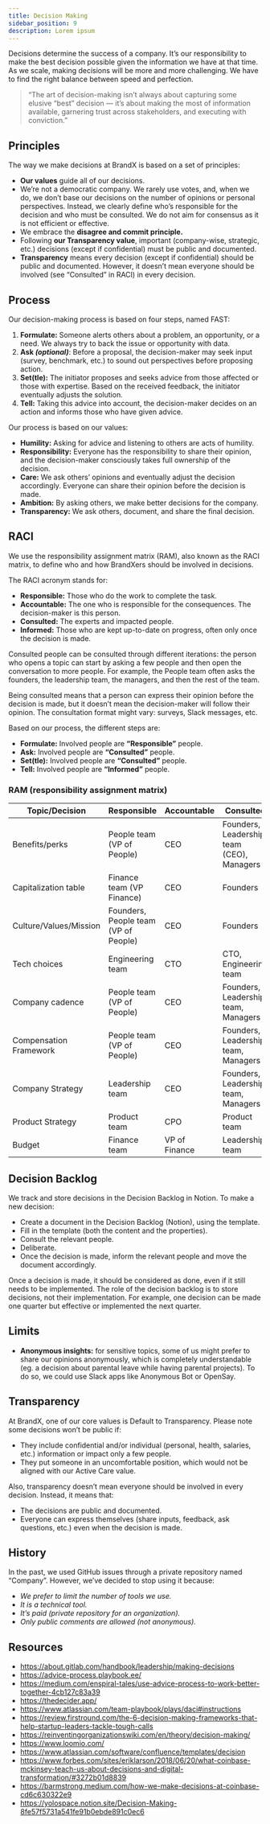 ```yaml
---
title: Decision Making
sidebar_position: 9
description: Lorem ipsum
---
```


Decisions determine the success of a company. It’s our responsibility to make the best decision possible given the information we have at that time. As we scale, making decisions will be more and more challenging. We have to find the right balance between speed and perfection.

> “The art of decision-making isn’t always about capturing some elusive “best” decision — it’s about making the most of information available, garnering trust across stakeholders, and executing with conviction.”

## Principles

The way we make decisions at BrandX is based on a set of principles:

- **Our values** guide all of our decisions.
- We’re not a democratic company. We rarely use votes, and, when we do, we don’t base our decisions on the number of opinions or personal perspectives. Instead, we clearly define who’s responsible for the decision and who must be consulted. We do not aim for consensus as it is not efficient or effective.
- We embrace the **disagree and commit principle.**
- Following **our Transparency value**, important (company-wise, strategic, etc.) decisions (except if confidential) must be public and documented.
- **Transparency** means every decision (except if confidential) should be public and documented. However, it doesn’t mean everyone should be involved (see “Consulted” in RACI) in every decision.

## Process

Our decision-making process is based on four steps, named FAST:

1. **Formulate:** Someone alerts others about a problem, an opportunity, or a need. We always try to back the issue or opportunity with data.
2. **Ask _(optional)_**: Before a proposal, the decision-maker may seek input (survey, benchmark, etc.) to sound out perspectives before proposing action.
3. **Set(tle):** The initiator proposes and seeks advice from those affected or those with expertise. Based on the received feedback, the initiator eventually adjusts the solution.
4. **Tell:** Taking this advice into account, the decision-maker decides on an action and informs those who have given advice.

Our process is based on our values:

- **Humility:** Asking for advice and listening to others are acts of humility.
- **Responsibility:** Everyone has the responsibility to share their opinion, and the decision-maker consciously takes full ownership of the decision.
- **Care:** We ask others’ opinions and eventually adjust the decision accordingly. Everyone can share their opinion before the decision is made.
- **Ambition:** By asking others, we make better decisions for the company.
- **Transparency:** We ask others, document, and share the final decision.

## RACI

We use the responsibility assignment matrix (RAM), also known as the RACI matrix, to define who and how BrandXers should be involved in decisions.

The RACI acronym stands for:

- **Responsible:** Those who do the work to complete the task.
- **Accountable:** The one who is responsible for the consequences. The decision-maker is this person.
- **Consulted:** The experts and impacted people.
- **Informed:** Those who are kept up-to-date on progress, often only once the decision is made.

Consulted people can be consulted through different iterations: the person who opens a topic can start by asking a few people and then open the conversation to more people. For example, the People team often asks the founders, the leadership team, the managers, and then the rest of the team.

Being consulted means that a person can express their opinion before the decision is made, but it doesn’t mean the decision-maker will follow their opinion. The consultation format might vary: surveys, Slack messages, etc.

Based on our process, the different steps are:

- **Formulate:** Involved people are **“Responsible”** people.
- **Ask:** Involved people are **“Consulted”** people.
- **Set(tle):** Involved people are **“Consulted”** people.
- **Tell:** Involved people are **“Informed”** people.

### RAM (responsibility assignment matrix)

| Topic/Decision         | Responsible                          | Accountable   | Consulted                                 | Informed         |
| ---------------------- | ------------------------------------ | ------------- | ----------------------------------------- | ---------------- |
| Benefits/perks         | People team (VP of People)           | CEO           | Founders, Leadership team (CEO), Managers | Everyone         |
| Capitalization table   | Finance team (VP Finance)            | CEO           | Founders                                  | Founders         |
| Culture/Values/Mission | Founders, People team (VP of People) | CEO           | Founders                                  | Founders         |
| Tech choices           | Engineering team                     | CTO           | CTO, Engineering team                     | Engineering team |
| Company cadence        | People team (VP of People)           | CEO           | Founders, Leadership team, Managers       | Everyone         |
| Compensation Framework | People team (VP of People)           | CEO           | Founders, Leadership team, Managers       | Everyone         |
| Company Strategy       | Leadership team                      | CEO           | Founders, Leadership team, Managers       | Everyone         |
| Product Strategy       | Product team                         | CPO           | Product team                              | Everyone         |
| Budget                 | Finance team                         | VP of Finance | Leadership team                           | Leadership team  |

## Decision Backlog

We track and store decisions in the Decision Backlog in Notion. To make a new decision:

- Create a document in the Decision Backlog (Notion), using the template.
- Fill in the template (both the content and the properties).
- Consult the relevant people.
- Deliberate.
- Once the decision is made, inform the relevant people and move the document accordingly.

Once a decision is made, it should be considered as done, even if it still needs to be implemented. The role of the decision backlog is to store decisions, not their implementation. For example, one decision can be made one quarter but effective or implemented the next quarter.

## Limits

- **Anonymous insights:** for sensitive topics, some of us might prefer to share our opinions anonymously, which is completely understandable (eg. a decision about parental leave while having parental projects). To do so, we could use Slack apps like Anonymous Bot or OpenSay.

## Transparency

At BrandX, one of our core values is Default to Transparency. Please note some decisions won’t be public if:

- They include confidential and/or individual (personal, health, salaries, etc.) information or impact only a few people.
- They put someone in an uncomfortable position, which would not be aligned with our Active Care value.

Also, transparency doesn’t mean everyone should be involved in every decision. Instead, it means that:

- The decisions are public and documented.
- Everyone can express themselves (share inputs, feedback, ask questions, etc.) even when the decision is made.

## History

In the past, we used GitHub issues through a private repository named “Company”. However, we’ve decided to stop using it because:

- _We prefer to limit the number of tools we use._
- _It is a technical tool._
- _It’s paid (private repository for an organization)._
- _Only public comments are allowed (not anonymous)._

## Resources

- https://about.gitlab.com/handbook/leadership/making-decisions
- https://advice-process.playbook.ee/
- https://medium.com/enspiral-tales/use-advice-process-to-work-better-together-4cb127c83a39
- https://thedecider.app/
- https://www.atlassian.com/team-playbook/plays/daci#instructions
- https://review.firstround.com/the-6-decision-making-frameworks-that-help-startup-leaders-tackle-tough-calls
- https://reinventingorganizationswiki.com/en/theory/decision-making/
- https://www.loomio.com/
- https://www.atlassian.com/software/confluence/templates/decision
- https://www.forbes.com/sites/eriklarson/2018/06/20/what-coinbase-mckinsey-teach-us-about-decisions-and-digital-transformation/#3272b01d8839
- https://barmstrong.medium.com/how-we-make-decisions-at-coinbase-cd6c630322e9
- https://yolospace.notion.site/Decision-Making-8fe57f5731a541fe91b0ebde891c0ec6

